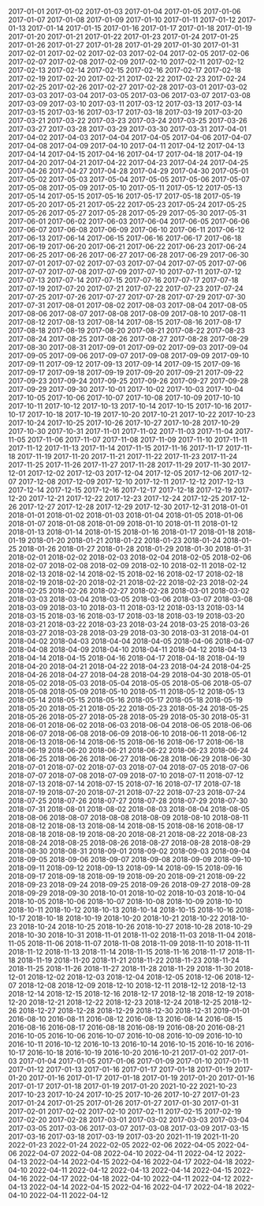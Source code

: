 2017-01-01
2017-01-02
2017-01-03
2017-01-04
2017-01-05
2017-01-06
2017-01-07
2017-01-08
2017-01-09
2017-01-10
2017-01-11
2017-01-12
2017-01-13
2017-01-14
2017-01-15
2017-01-16
2017-01-17
2017-01-18
2017-01-19
2017-01-20
2017-01-21
2017-01-22
2017-01-23
2017-01-24
2017-01-25
2017-01-26
2017-01-27
2017-01-28
2017-01-29
2017-01-30
2017-01-31
2017-02-01
2017-02-02
2017-02-03
2017-02-04
2017-02-05
2017-02-06
2017-02-07
2017-02-08
2017-02-09
2017-02-10
2017-02-11
2017-02-12
2017-02-13
2017-02-14
2017-02-15
2017-02-16
2017-02-17
2017-02-18
2017-02-19
2017-02-20
2017-02-21
2017-02-22
2017-02-23
2017-02-24
2017-02-25
2017-02-26
2017-02-27
2017-02-28
2017-03-01
2017-03-02
2017-03-03
2017-03-04
2017-03-05
2017-03-06
2017-03-07
2017-03-08
2017-03-09
2017-03-10
2017-03-11
2017-03-12
2017-03-13
2017-03-14
2017-03-15
2017-03-16
2017-03-17
2017-03-18
2017-03-19
2017-03-20
2017-03-21
2017-03-22
2017-03-23
2017-03-24
2017-03-25
2017-03-26
2017-03-27
2017-03-28
2017-03-29
2017-03-30
2017-03-31
2017-04-01
2017-04-02
2017-04-03
2017-04-04
2017-04-05
2017-04-06
2017-04-07
2017-04-08
2017-04-09
2017-04-10
2017-04-11
2017-04-12
2017-04-13
2017-04-14
2017-04-15
2017-04-16
2017-04-17
2017-04-18
2017-04-19
2017-04-20
2017-04-21
2017-04-22
2017-04-23
2017-04-24
2017-04-25
2017-04-26
2017-04-27
2017-04-28
2017-04-29
2017-04-30
2017-05-01
2017-05-02
2017-05-03
2017-05-04
2017-05-05
2017-05-06
2017-05-07
2017-05-08
2017-05-09
2017-05-10
2017-05-11
2017-05-12
2017-05-13
2017-05-14
2017-05-15
2017-05-16
2017-05-17
2017-05-18
2017-05-19
2017-05-20
2017-05-21
2017-05-22
2017-05-23
2017-05-24
2017-05-25
2017-05-26
2017-05-27
2017-05-28
2017-05-29
2017-05-30
2017-05-31
2017-06-01
2017-06-02
2017-06-03
2017-06-04
2017-06-05
2017-06-06
2017-06-07
2017-06-08
2017-06-09
2017-06-10
2017-06-11
2017-06-12
2017-06-13
2017-06-14
2017-06-15
2017-06-16
2017-06-17
2017-06-18
2017-06-19
2017-06-20
2017-06-21
2017-06-22
2017-06-23
2017-06-24
2017-06-25
2017-06-26
2017-06-27
2017-06-28
2017-06-29
2017-06-30
2017-07-01
2017-07-02
2017-07-03
2017-07-04
2017-07-05
2017-07-06
2017-07-07
2017-07-08
2017-07-09
2017-07-10
2017-07-11
2017-07-12
2017-07-13
2017-07-14
2017-07-15
2017-07-16
2017-07-17
2017-07-18
2017-07-19
2017-07-20
2017-07-21
2017-07-22
2017-07-23
2017-07-24
2017-07-25
2017-07-26
2017-07-27
2017-07-28
2017-07-29
2017-07-30
2017-07-31
2017-08-01
2017-08-02
2017-08-03
2017-08-04
2017-08-05
2017-08-06
2017-08-07
2017-08-08
2017-08-09
2017-08-10
2017-08-11
2017-08-12
2017-08-13
2017-08-14
2017-08-15
2017-08-16
2017-08-17
2017-08-18
2017-08-19
2017-08-20
2017-08-21
2017-08-22
2017-08-23
2017-08-24
2017-08-25
2017-08-26
2017-08-27
2017-08-28
2017-08-29
2017-08-30
2017-08-31
2017-09-01
2017-09-02
2017-09-03
2017-09-04
2017-09-05
2017-09-06
2017-09-07
2017-09-08
2017-09-09
2017-09-10
2017-09-11
2017-09-12
2017-09-13
2017-09-14
2017-09-15
2017-09-16
2017-09-17
2017-09-18
2017-09-19
2017-09-20
2017-09-21
2017-09-22
2017-09-23
2017-09-24
2017-09-25
2017-09-26
2017-09-27
2017-09-28
2017-09-29
2017-09-30
2017-10-01
2017-10-02
2017-10-03
2017-10-04
2017-10-05
2017-10-06
2017-10-07
2017-10-08
2017-10-09
2017-10-10
2017-10-11
2017-10-12
2017-10-13
2017-10-14
2017-10-15
2017-10-16
2017-10-17
2017-10-18
2017-10-19
2017-10-20
2017-10-21
2017-10-22
2017-10-23
2017-10-24
2017-10-25
2017-10-26
2017-10-27
2017-10-28
2017-10-29
2017-10-30
2017-10-31
2017-11-01
2017-11-02
2017-11-03
2017-11-04
2017-11-05
2017-11-06
2017-11-07
2017-11-08
2017-11-09
2017-11-10
2017-11-11
2017-11-12
2017-11-13
2017-11-14
2017-11-15
2017-11-16
2017-11-17
2017-11-18
2017-11-19
2017-11-20
2017-11-21
2017-11-22
2017-11-23
2017-11-24
2017-11-25
2017-11-26
2017-11-27
2017-11-28
2017-11-29
2017-11-30
2017-12-01
2017-12-02
2017-12-03
2017-12-04
2017-12-05
2017-12-06
2017-12-07
2017-12-08
2017-12-09
2017-12-10
2017-12-11
2017-12-12
2017-12-13
2017-12-14
2017-12-15
2017-12-16
2017-12-17
2017-12-18
2017-12-19
2017-12-20
2017-12-21
2017-12-22
2017-12-23
2017-12-24
2017-12-25
2017-12-26
2017-12-27
2017-12-28
2017-12-29
2017-12-30
2017-12-31
2018-01-01
2018-01-01
2018-01-02
2018-01-03
2018-01-04
2018-01-05
2018-01-06
2018-01-07
2018-01-08
2018-01-09
2018-01-10
2018-01-11
2018-01-12
2018-01-13
2018-01-14
2018-01-15
2018-01-16
2018-01-17
2018-01-18
2018-01-19
2018-01-20
2018-01-21
2018-01-22
2018-01-23
2018-01-24
2018-01-25
2018-01-26
2018-01-27
2018-01-28
2018-01-29
2018-01-30
2018-01-31
2018-02-01
2018-02-02
2018-02-03
2018-02-04
2018-02-05
2018-02-06
2018-02-07
2018-02-08
2018-02-09
2018-02-10
2018-02-11
2018-02-12
2018-02-13
2018-02-14
2018-02-15
2018-02-16
2018-02-17
2018-02-18
2018-02-19
2018-02-20
2018-02-21
2018-02-22
2018-02-23
2018-02-24
2018-02-25
2018-02-26
2018-02-27
2018-02-28
2018-03-01
2018-03-02
2018-03-03
2018-03-04
2018-03-05
2018-03-06
2018-03-07
2018-03-08
2018-03-09
2018-03-10
2018-03-11
2018-03-12
2018-03-13
2018-03-14
2018-03-15
2018-03-16
2018-03-17
2018-03-18
2018-03-19
2018-03-20
2018-03-21
2018-03-22
2018-03-23
2018-03-24
2018-03-25
2018-03-26
2018-03-27
2018-03-28
2018-03-29
2018-03-30
2018-03-31
2018-04-01
2018-04-02
2018-04-03
2018-04-04
2018-04-05
2018-04-06
2018-04-07
2018-04-08
2018-04-09
2018-04-10
2018-04-11
2018-04-12
2018-04-13
2018-04-14
2018-04-15
2018-04-16
2018-04-17
2018-04-18
2018-04-19
2018-04-20
2018-04-21
2018-04-22
2018-04-23
2018-04-24
2018-04-25
2018-04-26
2018-04-27
2018-04-28
2018-04-29
2018-04-30
2018-05-01
2018-05-02
2018-05-03
2018-05-04
2018-05-05
2018-05-06
2018-05-07
2018-05-08
2018-05-09
2018-05-10
2018-05-11
2018-05-12
2018-05-13
2018-05-14
2018-05-15
2018-05-16
2018-05-17
2018-05-18
2018-05-19
2018-05-20
2018-05-21
2018-05-22
2018-05-23
2018-05-24
2018-05-25
2018-05-26
2018-05-27
2018-05-28
2018-05-29
2018-05-30
2018-05-31
2018-06-01
2018-06-02
2018-06-03
2018-06-04
2018-06-05
2018-06-06
2018-06-07
2018-06-08
2018-06-09
2018-06-10
2018-06-11
2018-06-12
2018-06-13
2018-06-14
2018-06-15
2018-06-16
2018-06-17
2018-06-18
2018-06-19
2018-06-20
2018-06-21
2018-06-22
2018-06-23
2018-06-24
2018-06-25
2018-06-26
2018-06-27
2018-06-28
2018-06-29
2018-06-30
2018-07-01
2018-07-02
2018-07-03
2018-07-04
2018-07-05
2018-07-06
2018-07-07
2018-07-08
2018-07-09
2018-07-10
2018-07-11
2018-07-12
2018-07-13
2018-07-14
2018-07-15
2018-07-16
2018-07-17
2018-07-18
2018-07-19
2018-07-20
2018-07-21
2018-07-22
2018-07-23
2018-07-24
2018-07-25
2018-07-26
2018-07-27
2018-07-28
2018-07-29
2018-07-30
2018-07-31
2018-08-01
2018-08-02
2018-08-03
2018-08-04
2018-08-05
2018-08-06
2018-08-07
2018-08-08
2018-08-09
2018-08-10
2018-08-11
2018-08-12
2018-08-13
2018-08-14
2018-08-15
2018-08-16
2018-08-17
2018-08-18
2018-08-19
2018-08-20
2018-08-21
2018-08-22
2018-08-23
2018-08-24
2018-08-25
2018-08-26
2018-08-27
2018-08-28
2018-08-29
2018-08-30
2018-08-31
2018-09-01
2018-09-02
2018-09-03
2018-09-04
2018-09-05
2018-09-06
2018-09-07
2018-09-08
2018-09-09
2018-09-10
2018-09-11
2018-09-12
2018-09-13
2018-09-14
2018-09-15
2018-09-16
2018-09-17
2018-09-18
2018-09-19
2018-09-20
2018-09-21
2018-09-22
2018-09-23
2018-09-24
2018-09-25
2018-09-26
2018-09-27
2018-09-28
2018-09-29
2018-09-30
2018-10-01
2018-10-02
2018-10-03
2018-10-04
2018-10-05
2018-10-06
2018-10-07
2018-10-08
2018-10-09
2018-10-10
2018-10-11
2018-10-12
2018-10-13
2018-10-14
2018-10-15
2018-10-16
2018-10-17
2018-10-18
2018-10-19
2018-10-20
2018-10-21
2018-10-22
2018-10-23
2018-10-24
2018-10-25
2018-10-26
2018-10-27
2018-10-28
2018-10-29
2018-10-30
2018-10-31
2018-11-01
2018-11-02
2018-11-03
2018-11-04
2018-11-05
2018-11-06
2018-11-07
2018-11-08
2018-11-09
2018-11-10
2018-11-11
2018-11-12
2018-11-13
2018-11-14
2018-11-15
2018-11-16
2018-11-17
2018-11-18
2018-11-19
2018-11-20
2018-11-21
2018-11-22
2018-11-23
2018-11-24
2018-11-25
2018-11-26
2018-11-27
2018-11-28
2018-11-29
2018-11-30
2018-12-01
2018-12-02
2018-12-03
2018-12-04
2018-12-05
2018-12-06
2018-12-07
2018-12-08
2018-12-09
2018-12-10
2018-12-11
2018-12-12
2018-12-13
2018-12-14
2018-12-15
2018-12-16
2018-12-17
2018-12-18
2018-12-19
2018-12-20
2018-12-21
2018-12-22
2018-12-23
2018-12-24
2018-12-25
2018-12-26
2018-12-27
2018-12-28
2018-12-29
2018-12-30
2018-12-31
2019-01-01
2016-08-10
2016-08-11
2016-08-12
2016-08-13
2016-08-14
2016-08-15
2016-08-16
2016-08-17
2016-08-18
2016-08-19
2016-08-20
2016-08-21
2016-10-05
2016-10-06
2016-10-07
2016-10-08
2016-10-09
2016-10-10
2016-10-11
2016-10-12
2016-10-13
2016-10-14
2016-10-15
2016-10-16
2016-10-17
2016-10-18
2016-10-19
2016-10-20
2016-10-21
2017-01-02
2017-01-03
2017-01-04
2017-01-05
2017-01-06
2017-01-09
2017-01-10
2017-01-11
2017-01-12
2017-01-13
2017-01-16
2017-01-17
2017-01-18
2017-01-19
2017-01-20
2017-01-16
2017-01-17
2017-01-18
2017-01-19
2017-01-20
2017-01-16
2017-01-17
2017-01-18
2017-01-19
2017-01-20
2021-10-22
2021-10-23
2017-10-23
2017-10-24
2017-10-25
2017-10-26
2017-10-27
2017-01-23
2017-01-24
2017-01-25
2017-01-26
2017-01-27
2017-01-30
2017-01-31
2017-02-01
2017-02-02
2017-02-10
2017-02-11
2017-02-15
2017-02-19
2017-02-20
2017-02-28
2017-03-01
2017-03-02
2017-03-03
2017-03-04
2017-03-05
2017-03-06
2017-03-07
2017-03-08
2017-03-09
2017-03-15
2017-03-16
2017-03-18
2017-03-19
2017-03-20
2021-11-19
2021-11-20
2022-01-23
2022-01-24
2022-02-05
2022-02-06
2022-04-05
2022-04-06
2022-04-07
2022-04-08
2022-04-10
2022-04-11
2022-04-12
2022-04-13
2022-04-14
2022-04-15
2022-04-16
2022-04-17
2022-04-18
2022-04-10
2022-04-11
2022-04-12
2022-04-13
2022-04-14
2022-04-15
2022-04-16
2022-04-17
2022-04-18
2022-04-10
2022-04-11
2022-04-12
2022-04-13
2022-04-14
2022-04-15
2022-04-16
2022-04-17
2022-04-18
2022-04-10
2022-04-11
2022-04-12
